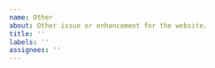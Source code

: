 ```yaml
---
name: Other
about: Other issue or enhancement for the website.
title: ''
labels: ''
assignees: ''
---
```


